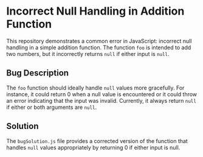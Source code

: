 # Incorrect Null Handling in Addition Function

This repository demonstrates a common error in JavaScript: incorrect null handling in a simple addition function. The function `foo` is intended to add two numbers, but it incorrectly returns `null` if either input is `null`.

## Bug Description

The `foo` function should ideally handle `null` values more gracefully.  For instance, it could return 0 when a null value is encountered or it could throw an error indicating that the input was invalid.  Currently, it always return `null` if either or both arguments are `null`.

## Solution

The `bugSolution.js` file provides a corrected version of the function that handles `null` values appropriately by returning 0 if either input is null.
